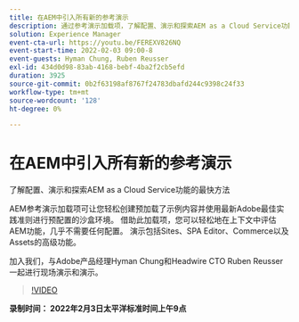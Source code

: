 ```yaml
---
title: 在AEM中引入所有新的参考演示
description: 通过参考演示加载项，了解配置、演示和探索AEM as a Cloud Service功能的最快方法。
solution: Experience Manager
event-cta-url: https://youtu.be/FEREXV826NQ
event-start-time: 2022-02-03 09:00-8
event-guests: Hyman Chung, Ruben Reusser
exl-id: 434d0d98-83ab-4168-bebf-4ba2f2cb5efd
duration: 3925
source-git-commit: 0b2f63198af8767f24783dbafd244c9398c24f33
workflow-type: tm+mt
source-wordcount: '128'
ht-degree: 0%

---
```


# 在AEM中引入所有新的参考演示

了解配置、演示和探索AEM as a Cloud Service功能的最快方法

AEM参考演示加载项可让您轻松创建预加载了示例内容并使用最新Adobe最佳实践准则进行预配置的沙盒环境。 借助此加载项，您可以轻松地在上下文中评估AEM功能，几乎不需要任何配置。 演示包括Sites、SPA Editor、Commerce以及Assets的高级功能。

加入我们，与Adobe产品经理Hyman Chung和Headwire CTO Ruben Reusser一起进行现场演示和演示。

>[!VIDEO](https://video.tv.adobe.com/v/340236/?quality=12&learn=on)

**录制时间： 2022年2月3日太平洋标准时间上午9点**

